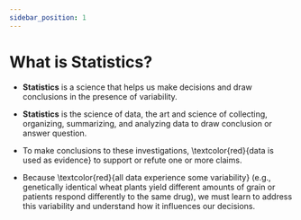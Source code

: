 ```yaml
---
sidebar_position: 1
---
```


# What is Statistics?

- **Statistics** is a science that helps us make decisions and draw conclusions in the presence of variability. 

- **Statistics** is the science of data, the art and science of collecting, organizing, summarizing, and analyzing data to draw conclusion or answer question.

- To make conclusions to these investigations, \textcolor{red}{data is used as evidence} to support or refute one or more claims.

- Because \textcolor{red}{all data experience some variability} (e.g., genetically identical wheat plants yield different amounts of grain or patients respond differently to the same drug), we must learn to address this variability and understand how it influences our decisions.


